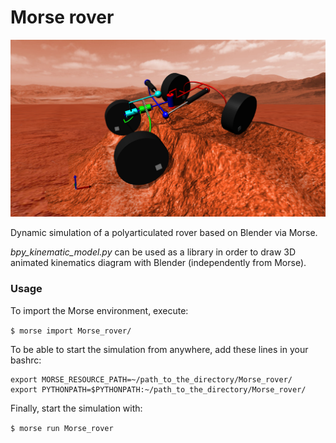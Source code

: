 # Morse rover

<p align="center">
	<img src="https://raw.githubusercontent.com/Bouty92/Morse_rover/master/screenshot.png" width="600">
</p>

Dynamic simulation of a polyarticulated rover based on Blender via Morse.

*bpy_kinematic_model.py* can be used as a library in order to draw 3D animated kinematics diagram with Blender (independently from Morse).


### Usage

To import the Morse environment, execute:

`$ morse import Morse_rover/`


To be able to start the simulation from anywhere, add these lines in your bashrc:

	export MORSE_RESOURCE_PATH=~/path_to_the_directory/Morse_rover/
	export PYTHONPATH=$PYTHONPATH:~/path_to_the_directory/Morse_rover/


Finally, start the simulation with:

`$ morse run Morse_rover`
